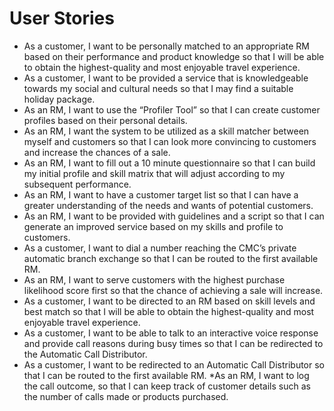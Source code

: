 # User Stories

* As a customer, I want to be personally matched to an appropriate RM based on their performance and product knowledge so that I will be able to obtain the highest-quality and most enjoyable travel experience.
* As a customer, I want to be provided a service that is knowledgeable towards my social and cultural needs so that I may find a suitable holiday package.
* As an RM, I want to use the “Profiler Tool” so that I can create customer profiles based on their personal details.
* As an RM, I want the system to be utilized as a skill matcher between myself and customers so that I can look more convincing to customers and increase the chances of a sale.
* As an RM, I want to fill out a 10 minute questionnaire so that I can build my initial profile and skill matrix that will adjust according to my subsequent performance.
* As an RM, I want to have a customer target list so that I can have a greater understanding of the needs and wants of potential customers.
* As an RM, I want to be provided with guidelines and a script so that I can generate an improved service based on my skills and profile to customers.
* As a customer, I want to dial a number reaching the CMC’s private automatic branch exchange so that I can be routed to the first available RM.
* As an RM, I want to serve customers with the highest purchase likelihood score first so that the chance of achieving a sale will increase.
* As a customer, I want to be directed to an RM based on skill levels and best match so that I will be able to obtain the highest-quality and most enjoyable travel experience.
* As a customer, I want to be able to talk to an interactive voice response and provide call reasons during busy times so that I can be redirected to the Automatic Call Distributor.
* As a customer, I want to be redirected to an Automatic Call Distributor so that I can be routed to the first available RM.
*As an RM, I want to log the call outcome, so that I can keep track of customer details such as the number of calls made or products purchased.
